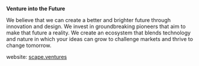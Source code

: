 **Venture into the Future**

We believe that we can create a better and brighter future through innovation and design. We invest in groundbreaking pioneers that aim to make that future a reality. We create an ecosystem that blends technology and nature in which your ideas can grow to challenge markets and thrive to change tomorrow.

website: [scape.ventures](https://www.scape.ventures)
